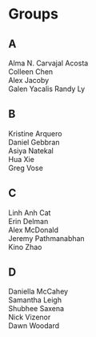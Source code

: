 # Groups  

## A
Alma N. Carvajal Acosta  
Colleen Chen  
Alex Jacoby  
Galen Yacalis 
Randy Ly  

## B  
Kristine Arquero  
Daniel Gebbran  
Asiya Natekal  
Hua Xie  
Greg Vose  

## C   
Linh Anh Cat  
Erin Delman  
Alex McDonald  
Jeremy Pathmanabhan  
Kino Zhao  

## D  
Daniella McCahey  
Samantha Leigh  
Shubhee Saxena  
Nick Vizenor  
Dawn Woodard  

